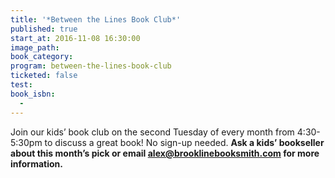 ```yaml
---
title: '*Between the Lines Book Club*'
published: true
start_at: 2016-11-08 16:30:00
image_path:
book_category:
program: between-the-lines-book-club
ticketed: false
test:
book_isbn:
  -
---
```



Join our kids’ book club on the second Tuesday of every month from 4:30-5:30pm to discuss a great book! No sign-up needed. **Ask a kids’ bookseller about this month’s pick or email alex@brooklinebooksmith.com for more information.**
